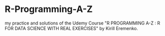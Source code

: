# R-Programming-A-Z
my practice and solutions of the Udemy Course "R PROGRAMMING A-Z : R FOR DATA SCIENCE WITH REAL EXERCISES" by Kirill Eremenko.
